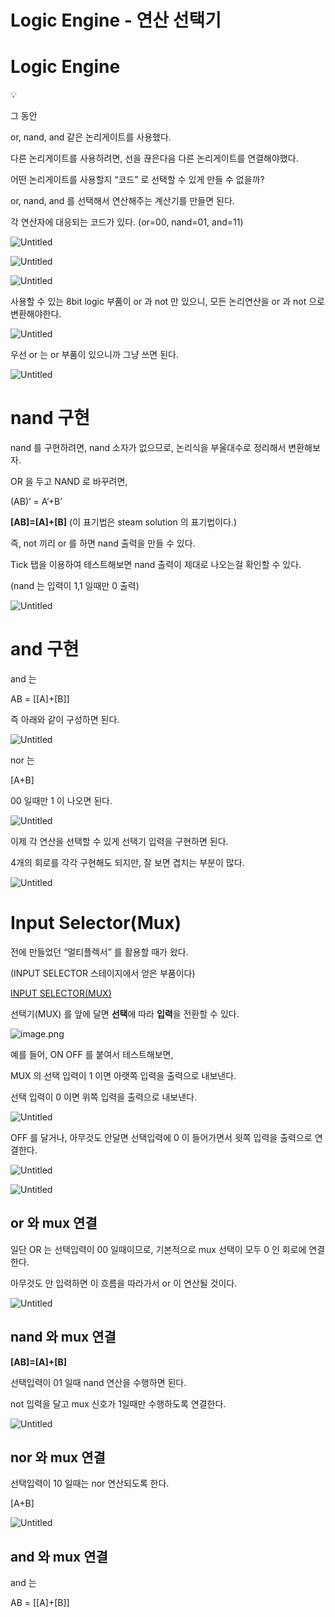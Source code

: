 # Logic Engine - 연산 선택기

# Logic Engine


💡

그 동안

or, nand, and 같은 논리게이트를 사용했다.

다른 논리게이트를 사용하려면, 선을 끊은다음 다른 논리게이트를 연결해야했다.

어떤 논리게이트를 사용할지 “코드” 로 선택할 수 있게 만들 수 없을까?

</aside>

or, nand, and 를 선택해서 연산해주는 계산기를 만들면 된다.

각 연산자에 대응되는 코드가 있다. (or=00, nand=01, and=11)

![Untitled](Logic%20Engine%20-%20%E1%84%8B%E1%85%A7%E1%86%AB%E1%84%89%E1%85%A1%E1%86%AB%20%E1%84%89%E1%85%A5%E1%86%AB%E1%84%90%E1%85%A2%E1%86%A8%E1%84%80%E1%85%B5%201bc80ae0869c81dc8102f2dd3a15a07e/Untitled.png)

![Untitled](Logic%20Engine%20-%20%E1%84%8B%E1%85%A7%E1%86%AB%E1%84%89%E1%85%A1%E1%86%AB%20%E1%84%89%E1%85%A5%E1%86%AB%E1%84%90%E1%85%A2%E1%86%A8%E1%84%80%E1%85%B5%201bc80ae0869c81dc8102f2dd3a15a07e/Untitled%201.png)

![Untitled](Logic%20Engine%20-%20%E1%84%8B%E1%85%A7%E1%86%AB%E1%84%89%E1%85%A1%E1%86%AB%20%E1%84%89%E1%85%A5%E1%86%AB%E1%84%90%E1%85%A2%E1%86%A8%E1%84%80%E1%85%B5%201bc80ae0869c81dc8102f2dd3a15a07e/Untitled%202.png)

사용할 수 있는 8bit logic 부품이 or 과 not 만 있으니, 모든 논리연산을 or 과 not 으로 변환해야한다.

![Untitled](Logic%20Engine%20-%20%E1%84%8B%E1%85%A7%E1%86%AB%E1%84%89%E1%85%A1%E1%86%AB%20%E1%84%89%E1%85%A5%E1%86%AB%E1%84%90%E1%85%A2%E1%86%A8%E1%84%80%E1%85%B5%201bc80ae0869c81dc8102f2dd3a15a07e/Untitled%203.png)

우선 or 는 or 부품이 있으니까 그냥 쓰면 된다.

![Untitled](Logic%20Engine%20-%20%E1%84%8B%E1%85%A7%E1%86%AB%E1%84%89%E1%85%A1%E1%86%AB%20%E1%84%89%E1%85%A5%E1%86%AB%E1%84%90%E1%85%A2%E1%86%A8%E1%84%80%E1%85%B5%201bc80ae0869c81dc8102f2dd3a15a07e/Untitled%204.png)

# nand 구현

nand 를 구현하려면, nand 소자가 없으므로, 논리식을 부울대수로 정리해서 변환해보자.

OR 을 두고 NAND 로 바꾸려면,

(AB)’ = A’+B’

**[AB]=[A]+[B]**
(이 표기법은 steam solution 의 표기법이다.)

즉, not 끼리 or 를 하면 nand 출력을 만들 수 있다.

Tick 탭을 이용하여 테스트해보면 nand 출력이 제대로 나오는걸 확인할 수 있다.

(nand 는 입력이 1,1 일때만 0 출력)

![Untitled](Logic%20Engine%20-%20%E1%84%8B%E1%85%A7%E1%86%AB%E1%84%89%E1%85%A1%E1%86%AB%20%E1%84%89%E1%85%A5%E1%86%AB%E1%84%90%E1%85%A2%E1%86%A8%E1%84%80%E1%85%B5%201bc80ae0869c81dc8102f2dd3a15a07e/Untitled%205.png)

# and 구현

and 는

AB = [[A]+[B]]

즉 아래와 같이 구성하면 된다.

![Untitled](Logic%20Engine%20-%20%E1%84%8B%E1%85%A7%E1%86%AB%E1%84%89%E1%85%A1%E1%86%AB%20%E1%84%89%E1%85%A5%E1%86%AB%E1%84%90%E1%85%A2%E1%86%A8%E1%84%80%E1%85%B5%201bc80ae0869c81dc8102f2dd3a15a07e/Untitled%206.png)

nor 는 

[A+B]

00 일때만 1 이 나오면 된다.

![Untitled](Logic%20Engine%20-%20%E1%84%8B%E1%85%A7%E1%86%AB%E1%84%89%E1%85%A1%E1%86%AB%20%E1%84%89%E1%85%A5%E1%86%AB%E1%84%90%E1%85%A2%E1%86%A8%E1%84%80%E1%85%B5%201bc80ae0869c81dc8102f2dd3a15a07e/Untitled%207.png)

이제 각 연산을 선택할 수 있게 선택기 입력을 구현하면 된다.

4개의 회로를 각각 구현해도 되지만, 잘 보면 겹치는 부분이 많다.

![Untitled](Logic%20Engine%20-%20%E1%84%8B%E1%85%A7%E1%86%AB%E1%84%89%E1%85%A1%E1%86%AB%20%E1%84%89%E1%85%A5%E1%86%AB%E1%84%90%E1%85%A2%E1%86%A8%E1%84%80%E1%85%B5%201bc80ae0869c81dc8102f2dd3a15a07e/Untitled%208.png)

# Input Selector(Mux)

전에 만들었던 “멀티플렉서” 를 활용할 때가 왔다.

(INPUT SELECTOR 스테이지에서 얻은 부품이다)

[INPUT SELECTOR(MUX)](INPUT%20SELECTOR(MUX)%201bc80ae0869c81408a6cd30831cf76c6.md) 

선택기(MUX) 를 앞에 달면 **선택**에 따라 **입력**을 전환할 수 있다.

![image.png](Logic%20Engine%20-%20%E1%84%8B%E1%85%A7%E1%86%AB%E1%84%89%E1%85%A1%E1%86%AB%20%E1%84%89%E1%85%A5%E1%86%AB%E1%84%90%E1%85%A2%E1%86%A8%E1%84%80%E1%85%B5%201bc80ae0869c81dc8102f2dd3a15a07e/image.png)

예를 들어, ON OFF 를 붙여서 테스트해보면,

MUX 의 선택 입력이 1 이면 아랫쪽 입력을 출력으로 내보낸다.

선택 입력이 0 이면 위쪽 입력을 출력으로 내보낸다.

![Untitled](Logic%20Engine%20-%20%E1%84%8B%E1%85%A7%E1%86%AB%E1%84%89%E1%85%A1%E1%86%AB%20%E1%84%89%E1%85%A5%E1%86%AB%E1%84%90%E1%85%A2%E1%86%A8%E1%84%80%E1%85%B5%201bc80ae0869c81dc8102f2dd3a15a07e/Untitled%209.png)

OFF 를 달거나, 아무것도 안달면 선택입력에 0 이 들어가면서 윗쪽 입력을 출력으로 연결한다.

![Untitled](Logic%20Engine%20-%20%E1%84%8B%E1%85%A7%E1%86%AB%E1%84%89%E1%85%A1%E1%86%AB%20%E1%84%89%E1%85%A5%E1%86%AB%E1%84%90%E1%85%A2%E1%86%A8%E1%84%80%E1%85%B5%201bc80ae0869c81dc8102f2dd3a15a07e/Untitled%2010.png)

![Untitled](Logic%20Engine%20-%20%E1%84%8B%E1%85%A7%E1%86%AB%E1%84%89%E1%85%A1%E1%86%AB%20%E1%84%89%E1%85%A5%E1%86%AB%E1%84%90%E1%85%A2%E1%86%A8%E1%84%80%E1%85%B5%201bc80ae0869c81dc8102f2dd3a15a07e/Untitled%2011.png)

## or 와 mux 연결

일단 OR 는 선택입력이 00 일때이므로, 기본적으로 mux 선택이 모두 0 인 회로에 연결한다.

아무것도 안 입력하면 이 흐름을 따라가서 or 이 연산될 것이다.

![Untitled](Logic%20Engine%20-%20%E1%84%8B%E1%85%A7%E1%86%AB%E1%84%89%E1%85%A1%E1%86%AB%20%E1%84%89%E1%85%A5%E1%86%AB%E1%84%90%E1%85%A2%E1%86%A8%E1%84%80%E1%85%B5%201bc80ae0869c81dc8102f2dd3a15a07e/Untitled%2012.png)

## nand 와 mux 연결

**[AB]=[A]+[B]**

선택입력이 01 일때 nand 연산을 수행하면 된다.

not 입력을 달고 mux 신호가 1일때만 수행하도록 연결한다.

![Untitled](Logic%20Engine%20-%20%E1%84%8B%E1%85%A7%E1%86%AB%E1%84%89%E1%85%A1%E1%86%AB%20%E1%84%89%E1%85%A5%E1%86%AB%E1%84%90%E1%85%A2%E1%86%A8%E1%84%80%E1%85%B5%201bc80ae0869c81dc8102f2dd3a15a07e/Untitled%2013.png)

## nor 와 mux 연결

선택입력이 10 일때는 nor 연산되도록 한다.

[A+B]

![Untitled](Logic%20Engine%20-%20%E1%84%8B%E1%85%A7%E1%86%AB%E1%84%89%E1%85%A1%E1%86%AB%20%E1%84%89%E1%85%A5%E1%86%AB%E1%84%90%E1%85%A2%E1%86%A8%E1%84%80%E1%85%B5%201bc80ae0869c81dc8102f2dd3a15a07e/Untitled%2014.png)

## and 와 mux 연결

and 는

AB = [[A]+[B]]